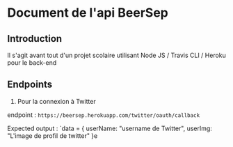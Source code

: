 # Document de l'api BeerSep

## Introduction

Il s'agit avant tout d'un projet scolaire utilisant Node JS / Travis CLI / Heroku pour le back-end

## Endpoints

1. Pour la connexion à Twitter

  endpoint : `https://beersep.herokuapp.com/twitter/oauth/callback`

  Expected output :
  `data = {
    userName: "username de Twitter",
    userImg: "L'image de profil de twitter"
    }e
